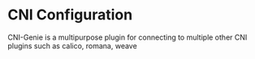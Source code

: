 # CNI Configuration

CNI-Genie is a multipurpose plugin for connecting to multiple other CNI plugins such as calico, romana, weave

